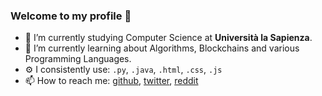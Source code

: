 ### Welcome to my profile 👋

- 🔭 I’m currently studying Computer Science at **Università la Sapienza**. 
- 🌱 I’m currently learning about Algorithms, Blockchains and various Programming Languages.
- ⚙️ I consistently use: `.py`, `.java`, `.html`, `.css`, `.js`
- 📫 How to reach me: [github](https://github.com/Novaenn), [twitter](https://twitter.com/novaenn), [reddit](https://www.reddit.com/user/Giurob94)
